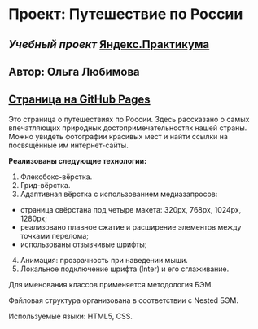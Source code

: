# **Проект: Путешествие по России**
## *Учебный проект* [Яндекс.Практикума](https://practicum.yandex.ru/)

## Автор: Ольга Любимова

## [Страница на GitHub Pages]()

Это страница о путешествиях по России. Здесь рассказано о самых впечатляющих природных достопримечательностях нашей страны. Можно увидеть фотографии красивых мест и найти ссылки на  посвящённые им интернет-сайты.

**Реализованы следующие технологии:**

1. Флексбокс-вёрстка.
2. Грид-вёрстка.
3. Адаптивная вёрстка с использованием медиазапросов:
* страница свёрстана под четыре макета: 320px, 768px, 1024px, 1280px;
* реализовано плавное сжатие и расширение элементов между точками перелома;
* использованы отзывчивые шрифты;
4. Анимация: прозрачность при наведении мыши.
5. Локальное подключение шрифта (Inter) и его сглаживание.

Для именования классов применяется методология БЭМ.

Файловая структура организована в соответствии с Nested БЭМ.

Используемые языки: HTML5, CSS.


